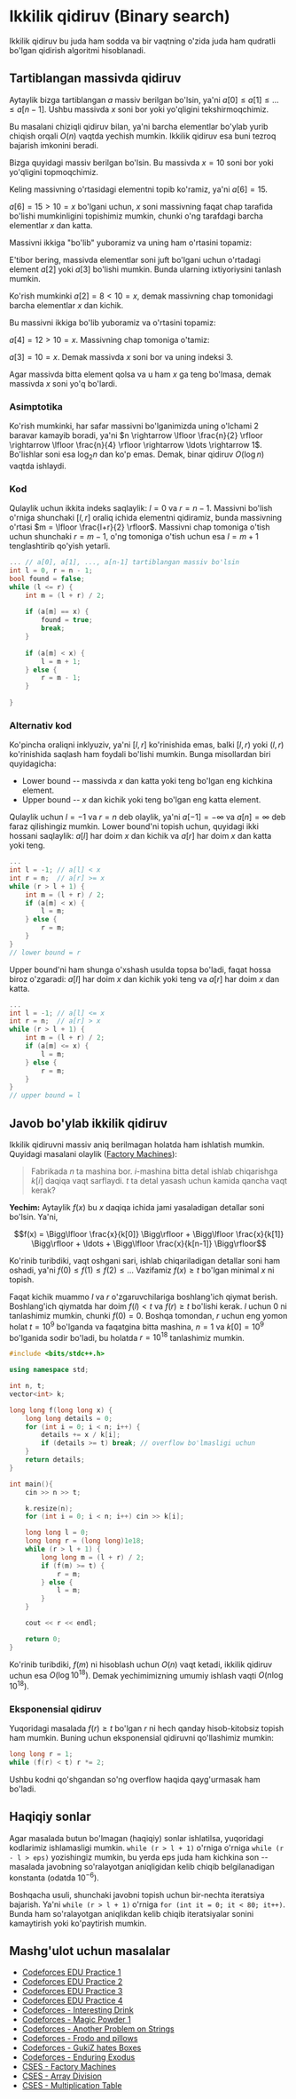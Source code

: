 # Ikkilik qidiruv (Binary search)

Ikkilik qidiruv bu juda ham sodda va bir vaqtning o'zida juda ham qudratli bo'lgan qidirish algoritmi hisoblanadi.

## Tartiblangan massivda qidiruv

Aytaylik bizga tartiblangan $a$ massiv berilgan bo'lsin, ya'ni $a[0] \le a[1] \le \ldots \le a[n-1]$. Ushbu massivda $x$ soni bor yoki yo'qligini tekshirmoqchimiz. 

Bu masalani chiziqli qidiruv bilan, ya'ni barcha elementlar bo'ylab yurib chiqish orqali $O(n)$ vaqtda yechish mumkin. Ikkilik qidiruv esa buni tezroq bajarish imkonini beradi.

Bizga quyidagi massiv berilgan bo'lsin. Bu massivda $x=10$ soni bor yoki yo'qligini topmoqchimiz.

<!-- first diagram -->

Keling massivning o'rtasidagi elementni topib ko'ramiz, ya'ni $a[6]=15$.

<!-- second diagram -->

$a[6]=15 \gt 10 = x$ bo'lgani uchun, $x$ soni massivning faqat chap tarafida bo'lishi mumkinligini topishimiz mumkin, chunki o'ng tarafdagi barcha elementlar $x$ dan katta. 

Massivni ikkiga "bo'lib" yuboramiz va uning ham o'rtasini topamiz:

<!-- third diagram -->

E'tibor bering, massivda elementlar soni juft bo'lgani uchun o'rtadagi element $a[2]$ yoki $a[3]$ bo'lishi mumkin. Bunda ularning ixtiyoriysini tanlash mumkin.

Ko'rish mumkinki $a[2]=8 \lt 10 = x$, demak massivning chap tomonidagi barcha elementlar $x$ dan kichik.

Bu massivni ikkiga bo'lib yuboramiz va o'rtasini topamiz:

<!-- fourth diagram -->

$a[4]=12 \gt 10 = x$. Massivning chap tomoniga o'tamiz:

<!-- fifth diagram -->

$a[3]=10=x$. Demak massivda $x$ soni bor va uning indeksi $3$. 

Agar massivda bitta element qolsa va u ham $x$ ga teng bo'lmasa, demak massivda $x$ soni yo'q bo'lardi.

### Asimptotika

Ko'rish mumkinki, har safar massivni bo'lganimizda uning o'lchami 2 baravar kamayib boradi, ya'ni $n \rightarrow \lfloor \frac{n}{2} \rfloor \rightarrow \lfloor \frac{n}{4} \rfloor \rightarrow \ldots \rightarrow 1$. Bo'lishlar soni esa $\log_2{n}$ dan ko'p emas. Demak, binar qidiruv $O(\log{n})$ vaqtda ishlaydi.

### Kod

Qulaylik uchun ikkita indeks saqlaylik: $l=0$ va $r=n-1$. Massivni bo'lish o'rniga shunchaki $[l, r]$ oraliq ichida elementni qidiramiz, bunda massivning o'rtasi $m = \lfloor \frac{l+r}{2} \rfloor$. Massivni chap tomoniga o'tish uchun shunchaki $r=m-1$, o'ng tomoniga o'tish uchun esa $l=m+1$ tenglashtirib qo'yish yetarli.

```cpp
... // a[0], a[1], ..., a[n-1] tartiblangan massiv bo'lsin
int l = 0, r = n - 1;
bool found = false;
while (l <= r) {
    int m = (l + r) / 2;
    
    if (a[m] == x) {
        found = true;
        break;
    }
    
    if (a[m] < x) {
        l = m + 1;
    } else {
        r = m - 1;
    }
    
}
```

### Alternativ kod

Ko'pincha oraliqni inklyuziv, ya'ni $[l, r]$ ko'rinishida emas, balki $[l, r)$ yoki $(l,r)$ ko'rinishida saqlash ham foydali bo'lishi mumkin. Bunga misollardan biri quyidagicha:
- Lower bound -- massivda $x$ dan katta yoki teng bo'lgan eng kichkina element.
- Upper bound -- $x$ dan kichik yoki teng bo'lgan eng katta element.

Qulaylik uchun $l=-1$ va $r=n$ deb olaylik, ya'ni $a[-1]=-\infty$ va $a[n]=\infty$ deb faraz qilishingiz mumkin. Lower bound'ni topish uchun, quyidagi ikki hossani saqlaylik: $a[l]$ har doim $x$ dan kichik va $a[r]$ har doim $x$ dan katta yoki teng.
```cpp
...
int l = -1; // a[l] < x
int r = n;  // a[r] >= x
while (r > l + 1) {
    int m = (l + r) / 2;
    if (a[m] < x) {
        l = m;
    } else {
        r = m;
    }    
}
// lower bound = r
```

Upper bound'ni ham shunga o'xshash usulda topsa bo'ladi, faqat hossa biroz o'zgaradi: $a[l]$ har doim $x$ dan kichik yoki teng va $a[r]$ har doim $x$ dan katta.
```cpp
...
int l = -1; // a[l] <= x
int r = n;  // a[r] > x
while (r > l + 1) {
    int m = (l + r) / 2;
    if (a[m] <= x) {
        l = m;
    } else {
        r = m;
    }    
}
// upper bound = l
```



## Javob bo'ylab ikkilik qidiruv

Ikkilik qidiruvni massiv aniq berilmagan holatda ham ishlatish mumkin. Quyidagi masalani olaylik ([Factory Machines](https://cses.fi/problemset/task/1620)):

> Fabrikada $n$ ta mashina bor. $i$-mashina bitta detal ishlab chiqarishga $k[i]$ daqiqa vaqt sarflaydi. $t$ ta detal yasash uchun kamida qancha vaqt kerak?

**Yechim:**
Aytaylik $f(x)$ bu $x$ daqiqa ichida jami yasaladigan detallar soni bo'lsin. Ya'ni,

$$f(x) = \Bigg\lfloor \frac{x}{k[0]} \Bigg\rfloor + \Bigg\lfloor \frac{x}{k[1]} \Bigg\rfloor + \ldots + \Bigg\lfloor \frac{x}{k[n-1]} \Bigg\rfloor$$

Ko'rinib turibdiki, vaqt oshgani sari, ishlab chiqariladigan detallar soni ham oshadi, ya'ni $f(0) \le f(1) \le f(2) \le \ldots$ Vazifamiz $f(x) \ge t$ bo'lgan minimal $x$ ni topish.

Faqat kichik muammo $l$ va $r$ o'zgaruvchilariga boshlang'ich qiymat berish. Boshlang'ich qiymatda har doim $f(l) \lt t$ va $f(r) \ge t$ bo'lishi kerak. $l$ uchun $0$ ni tanlashimiz mumkin, chunki $f(0)=0$. Boshqa tomondan, $r$ uchun eng yomon holat $t=10^9$ bo'lganda va faqatgina bitta mashina, $n=1$ va $k[0]=10^9$ bo'lganida sodir bo'ladi, bu holatda $r=10^{18}$ tanlashimiz mumkin.

```cpp
#include <bits/stdc++.h>

using namespace std;

int n, t;
vector<int> k;

long long f(long long x) {
    long long details = 0;
    for (int i = 0; i < n; i++) {
        details += x / k[i];
        if (details >= t) break; // overflow bo'lmasligi uchun
    }
    return details;
}

int main(){
    cin >> n >> t;

    k.resize(n);
    for (int i = 0; i < n; i++) cin >> k[i];

    long long l = 0;
    long long r = (long long)1e18;
    while (r > l + 1) {
        long long m = (l + r) / 2;
        if (f(m) >= t) {
            r = m;
        } else {
            l = m;
        }
    }

    cout << r << endl;

    return 0;
}
```

Ko'rinib turibdiki, $f(m)$ ni hisoblash uchun $O(n)$ vaqt ketadi, ikkilik qidiruv uchun esa $O(\log{10^{18}})$. Demak yechimimizning umumiy ishlash vaqti $O(n \log{10^{18}})$. 

### Eksponensial qidiruv

Yuqoridagi masalada $f(r) \ge t$ bo'lgan $r$ ni hech qanday hisob-kitobsiz topish ham mumkin. Buning uchun eksponensial qidiruvni qo'llashimiz mumkin:
```cpp
long long r = 1;
while (f(r) < t) r *= 2;
```
Ushbu kodni qo'shgandan so'ng overflow haqida qayg'urmasak ham bo'ladi.

## Haqiqiy sonlar

Agar masalada butun bo'lmagan (haqiqiy) sonlar ishlatilsa, yuqoridagi kodlarimiz ishlamasligi mumkin. `while (r > l + 1)` o'rniga o'rniga `while (r - l > eps)` yozishingiz mumkin, bu yerda $\text{eps}$ juda ham kichkina son -- masalada javobning so'ralayotgan aniqligidan kelib chiqib belgilanadigan konstanta (odatda $10^{-6}$).

Boshqacha usuli, shunchaki javobni topish uchun bir-nechta iteratsiya bajarish. Ya'ni `while (r > l + 1)` o'rniga `for (int it = 0; it < 80; it++)`. Bunda ham so'ralayotgan aniqlikdan kelib chiqib iteratsiyalar sonini kamaytirish yoki ko'paytirish mumkin.

## Mashg'ulot uchun masalalar

- [Codeforces EDU Practice 1](https://codeforces.com/edu/course/2/lesson/6/1/practice)
- [Codeforces EDU Practice 2](https://codeforces.com/edu/course/2/lesson/6/2/practice)
- [Codeforces EDU Practice 3](https://codeforces.com/edu/course/2/lesson/6/3/practice)
- [Codeforces EDU Practice 4](https://codeforces.com/edu/course/2/lesson/6/4/practice)
- [Codeforces - Interesting Drink](https://codeforces.com/problemset/problem/706/B)
- [Codeforces - Magic Powder 1](https://codeforces.com/problemset/problem/670/D1)
- [Codeforces - Another Problem on Strings](https://codeforces.com/problemset/problem/165/C)
- [Codeforces - Frodo and pillows](https://codeforces.com/problemset/problem/760/B)
- [Codeforces - GukiZ hates Boxes](https://codeforces.com/problemset/problem/551/C)
- [Codeforces - Enduring Exodus](https://codeforces.com/problemset/problem/645/C)
- [CSES - Factory Machines](https://cses.fi/problemset/task/1620)
- [CSES - Array Division](https://cses.fi/problemset/task/1085)
- [CSES - Multiplication Table](https://cses.fi/problemset/task/2422)

